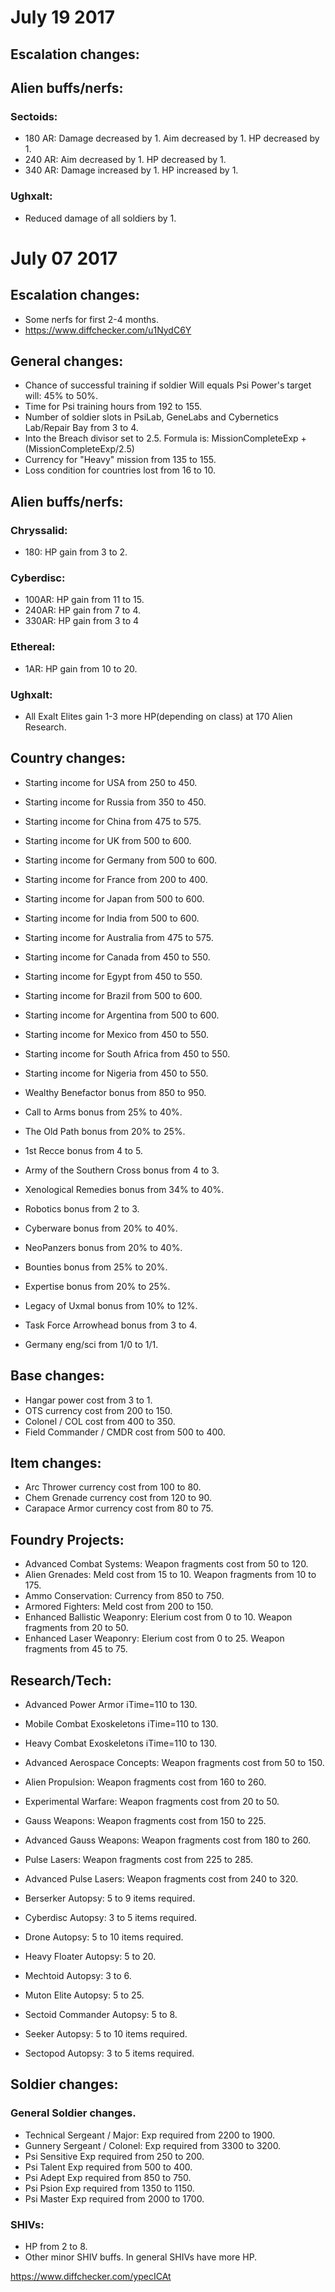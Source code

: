 # July 19 2017

## Escalation changes:

## Alien buffs/nerfs:

### Sectoids:
- 180 AR: Damage decreased by 1. Aim decreased by 1. HP decreased by 1.
- 240 AR: Aim decreased by 1. HP decreased by 1.
- 340 AR: Damage increased by 1. HP increased by 1.

### Ughxalt:
- Reduced damage of all soldiers by 1.

# July 07 2017

## Escalation changes:
- Some nerfs for first 2-4 months.
- https://www.diffchecker.com/u1NydC6Y

## General changes:
- Chance of successful training if soldier Will equals Psi Power's target will: 45% to 50%.
- Time for Psi training hours from 192 to 155.
- Number of soldier slots in PsiLab, GeneLabs and Cybernetics Lab/Repair Bay from 3 to 4.
- Into the Breach divisor set to 2.5. Formula is: MissionCompleteExp + (MissionCompleteExp/2.5)
- Currency for "Heavy" mission from 135 to 155.
- Loss condition for countries lost from 16 to 10.

## Alien buffs/nerfs:

### Chryssalid:
- 180: HP gain from 3 to 2.

### Cyberdisc:
- 100AR: HP gain from 11 to 15.
- 240AR: HP gain from 7 to 4.
- 330AR: HP gain from 3 to 4

### Ethereal:
- 1AR: HP gain from 10 to 20.

### Ughxalt:
- All Exalt Elites gain 1-3 more HP(depending on class) at 170 Alien Research.

## Country changes:
- Starting income for USA from 250 to 450.
- Starting income for Russia from 350 to 450.
- Starting income for China from 475 to 575.
- Starting income for UK from 500 to 600.
- Starting income for Germany from 500 to 600.
- Starting income for France from 200 to 400.
- Starting income for Japan from 500 to 600.
- Starting income for India from 500 to 600.
- Starting income for Australia from 475 to 575.
- Starting income for Canada from 450 to 550.
- Starting income for Egypt from 450 to 550.
- Starting income for Brazil from 500 to 600.
- Starting income for Argentina from 500 to 600.
- Starting income for Mexico from 450 to 550.
- Starting income for South Africa from 450 to 550.
- Starting income for Nigeria from 450 to 550.

- Wealthy Benefactor bonus from 850 to 950.
- Call to Arms bonus from 25% to 40%.
- The Old Path bonus from 20% to 25%.
- 1st Recce bonus from 4 to 5.
- Army of the Southern Cross bonus from 4 to 3.
- Xenological Remedies bonus from 34% to 40%.
- Robotics bonus from 2 to 3.
- Cyberware bonus from 20% to 40%.
- NeoPanzers bonus from 20% to 40%.
- Bounties bonus from 25% to 20%.
- Expertise bonus from 20% to 25%.
- Legacy of Uxmal bonus from 10% to 12%.
- Task Force Arrowhead bonus from 3 to 4.

- Germany eng/sci from 1/0 to 1/1.

## Base changes:
- Hangar power cost from 3 to 1.
- OTS currency cost from 200 to 150.
- Colonel / COL cost from 400 to 350.
- Field Commander / CMDR cost from 500 to 400.

## Item changes:
- Arc Thrower currency cost from 100 to 80.
- Chem Grenade currency cost from 120 to 90.
- Carapace Armor currency cost from 80 to 75.

## Foundry Projects:
- Advanced Combat Systems: Weapon fragments cost from 50 to 120.
- Alien Grenades: Meld cost from 15 to 10. Weapon fragments from 10 to 175.
- Ammo Conservation: Currency from 850 to 750.
- Armored Fighters: Meld cost from 200 to 150.
- Enhanced Ballistic Weaponry: Elerium cost from 0 to 10. Weapon fragments from 20 to 50.
- Enhanced Laser Weaponry: Elerium cost from 0 to 25. Weapon fragments from 45 to 75.


## Research/Tech:
- Advanced Power Armor iTime=110 to 130.
- Mobile Combat Exoskeletons iTime=110 to 130.
- Heavy Combat Exoskeletons iTime=110 to 130.
- Advanced Aerospace Concepts: Weapon fragments cost from 50 to 150.
- Alien Propulsion: Weapon fragments cost from 160 to 260.
- Experimental Warfare: Weapon fragments cost from 20 to 50.
- Gauss Weapons: Weapon fragments cost from 150 to 225.
- Advanced Gauss Weapons: Weapon fragments cost from 180 to 260.
- Pulse Lasers: Weapon fragments cost from 225 to 285.
- Advanced Pulse Lasers: Weapon fragments cost from 240 to 320.

- Berserker Autopsy: 5 to 9 items required. 
- Cyberdisc Autopsy: 3 to 5 items required.
- Drone Autopsy: 5 to 10 items required.
- Heavy Floater Autopsy: 5 to 20.
- Mechtoid Autopsy: 3 to 6.
- Muton Elite Autopsy: 5 to 25.
- Sectoid Commander Autopsy: 5 to 8.
- Seeker Autopsy: 5 to 10 items required. 
- Sectopod Autopsy: 3 to 5 items required.



## Soldier changes:
### General Soldier changes.
- Technical Sergeant / Major: Exp required from 2200 to 1900.
- Gunnery Sergeant / Colonel: Exp required from 3300 to 3200.
- Psi Sensitive Exp required from 250 to 200.
- Psi Talent Exp required from 500 to 400.
- Psi Adept Exp required from 850 to 750.
- Psi Psion Exp required from 1350 to 1150.
- Psi Master Exp required from 2000 to 1700.

### SHIVs:
- HP from 2 to 8.
- Other minor SHIV buffs. In general SHIVs have more HP.

https://www.diffchecker.com/ypecICAt
